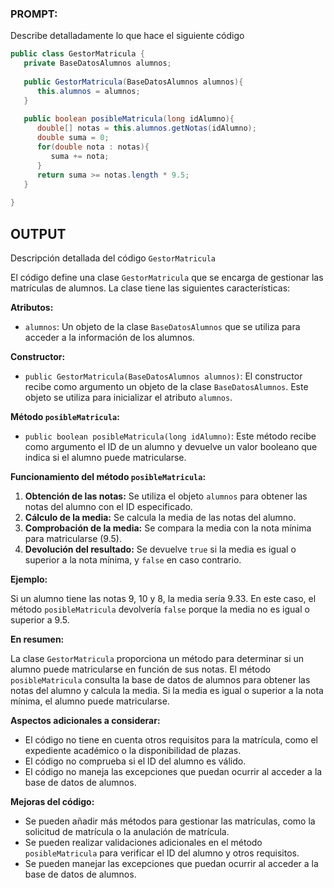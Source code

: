 ### PROMPT: 

Describe detalladamente lo que hace el siguiente código

```java
public class GestorMatricula {
   private BaseDatosAlumnos alumnos;
 
   public GestorMatricula(BaseDatosAlumnos alumnos){
      this.alumnos = alumnos;
   }
 
   public boolean posibleMatricula(long idAlumno){
      double[] notas = this.alumnos.getNotas(idAlumno);
      double suma = 0;
      for(double nota : notas){
         suma += nota;
      }
      return suma >= notas.length * 9.5;
   }
  
}
```

## OUTPUT

Descripción detallada del código `GestorMatricula`

El código define una clase `GestorMatricula` que se encarga de gestionar las matrículas de alumnos. La clase tiene las siguientes características:

**Atributos:**

* `alumnos`: Un objeto de la clase `BaseDatosAlumnos` que se utiliza para acceder a la información de los alumnos.

**Constructor:**

* `public GestorMatricula(BaseDatosAlumnos alumnos)`: El constructor recibe como argumento un objeto de la clase `BaseDatosAlumnos`. Este objeto se utiliza para inicializar el atributo `alumnos`.

**Método `posibleMatricula`:**

* `public boolean posibleMatricula(long idAlumno)`: Este método recibe como argumento el ID de un alumno y devuelve un valor booleano que indica si el alumno puede matricularse.

**Funcionamiento del método `posibleMatricula`:**

1. **Obtención de las notas:** Se utiliza el objeto `alumnos` para obtener las notas del alumno con el ID especificado.
2. **Cálculo de la media:** Se calcula la media de las notas del alumno.
3. **Comprobación de la media:** Se compara la media con la nota mínima para matricularse (9.5).
4. **Devolución del resultado:** Se devuelve `true` si la media es igual o superior a la nota mínima, y `false` en caso contrario.

**Ejemplo:**

Si un alumno tiene las notas 9, 10 y 8, la media sería 9.33. En este caso, el método `posibleMatricula` devolvería `false` porque la media no es igual o superior a 9.5.

**En resumen:**

La clase `GestorMatricula` proporciona un método para determinar si un alumno puede matricularse en función de sus notas. El método `posibleMatricula` consulta la base de datos de alumnos para obtener las notas del alumno y calcula la media. Si la media es igual o superior a la nota mínima, el alumno puede matricularse.

**Aspectos adicionales a considerar:**

* El código no tiene en cuenta otros requisitos para la matrícula, como el expediente académico o la disponibilidad de plazas.
* El código no comprueba si el ID del alumno es válido.
* El código no maneja las excepciones que puedan ocurrir al acceder a la base de datos de alumnos.

**Mejoras del código:**

* Se pueden añadir más métodos para gestionar las matrículas, como la solicitud de matrícula o la anulación de matrícula.
* Se pueden realizar validaciones adicionales en el método `posibleMatricula` para verificar el ID del alumno y otros requisitos.
* Se pueden manejar las excepciones que puedan ocurrir al acceder a la base de datos de alumnos.
